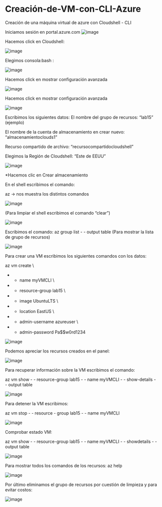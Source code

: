 # Creación-de-VM-con-CLI-Azure
Creación de una máquina virtual de azure con Cloudshell - CLI

Iniciamos sesión en portal.azure.com
![image](https://user-images.githubusercontent.com/106035353/188752947-e5f596ba-ac84-4a5b-bfac-d9aed39c8290.png)


Hacemos click en Cloudshell:

![image](https://user-images.githubusercontent.com/106035353/188753063-950b6b84-9fe7-451e-b635-3ca9be76cfa5.png)


Elegimos consola:bash :

![image](https://user-images.githubusercontent.com/106035353/188753150-a2a3b7c9-06e8-47c1-8a31-f00d906ec72f.png)

Hacemos click en mostrar configuración avanzada

![image](https://user-images.githubusercontent.com/106035353/188753479-a3cae2d4-eb81-4a8d-8302-28d977c766ab.png)


Hacemos click en mostrar configuración avanzada

![image](https://user-images.githubusercontent.com/106035353/188753569-bf01962e-ba97-4ce5-9ce8-6b830c9cde51.png)


Escribimos los siguientes datos:
El nombre del grupo de recursos: “lab15” (ejemplo)

El nombre de la cuenta de almacenamiento en crear nuevo: “almacenamientoclouds1”

Recurso compartido de archivo: “recursocompartidocloudshell”

Elegimos la Región de Cloudshell: “Este de EEUU”

![image](https://user-images.githubusercontent.com/106035353/188753668-75f85722-785c-4266-8637-bd99f4bea487.png)


*Hacemos clic en Crear almacenamiento

En el shell escribimos el comando:

az	-> nos muestra los distintos comandos

![image](https://user-images.githubusercontent.com/106035353/188753763-c1038db5-300f-498b-97f4-94f8e0ee9afb.png)

(Para limpiar el shell escribimos el comando “clear”)

![image](https://user-images.githubusercontent.com/106035353/188757228-f9c3b3b0-32fe-4874-a178-29fcf4f92fc8.png)


Escribimos el comando:
az group list - - output table 
(Para mostrar la lista de grupo de recursos)

![image](https://user-images.githubusercontent.com/106035353/188757280-004ade83-eabe-4bad-ac43-1e775d71fc96.png)


Para crear una VM escribimos los siguientes comandos con los datos:

az vm create \
- - name myVMCLI \
- - resource-group lab15 \
- - image UbuntuLTS \
- - location EastUS \
- - admin-username azureuser \
- - admin-password Pa$$w0rd1234

![image](https://user-images.githubusercontent.com/106035353/188757527-1b4f350b-f0d1-4e9e-b0fd-bcc87d355117.png)


Podemos apreciar los recursos creados en el panel:

![image](https://user-images.githubusercontent.com/106035353/188757592-fb71d262-2035-4cb7-9b2b-fdf4bc2338bd.png)


Para recuperar información sobre la VM escribimos el comando:

az vm show - - resource-group lab15 - - name myVMCLI - - show-details - - output table

![image](https://user-images.githubusercontent.com/106035353/188757645-d008fb41-ba53-495e-8085-351ddd4585a6.png)


Para detener la VM escribimos:

az vm stop - - resource - group lab15 - - name myVMCLI

![image](https://user-images.githubusercontent.com/106035353/188757704-601fda82-3dae-4f4e-9ab2-f2e06811d90b.png)


Comprobar estado VM:

az vm show - - resource-group lab15 - - name myVMCLI - - showdetails - - output table

![image](https://user-images.githubusercontent.com/106035353/188758284-6c0cc957-f228-4d9b-8840-51b7a61d8ba6.png)


Para mostrar todos los comandos de los recursos:
az help

![image](https://user-images.githubusercontent.com/106035353/188758337-d8534f21-2a49-4430-859b-f5382f2aebde.png)


Por último eliminamos el grupo de recursos por cuestión de limpieza y para evitar costos:

![image](https://user-images.githubusercontent.com/106035353/188758427-9b567637-417b-4539-be63-dfa62c65be65.png)




